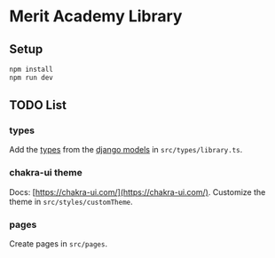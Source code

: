 # Merit Academy Library

## Setup

```bash
npm install
npm run dev
```

## TODO List

### types

Add the [types](https://www.typescriptlang.org/docs/handbook/2/everyday-types.html#type-aliases) from the [django models](https://github.com/buckldav/merit-api/blob/master/library/library/models.py) in `src/types/library.ts`.

### chakra-ui theme

Docs: [https://chakra-ui.com/](https://chakra-ui.com/).
Customize the theme in `src/styles/customTheme`.

### pages

Create pages in `src/pages`.
